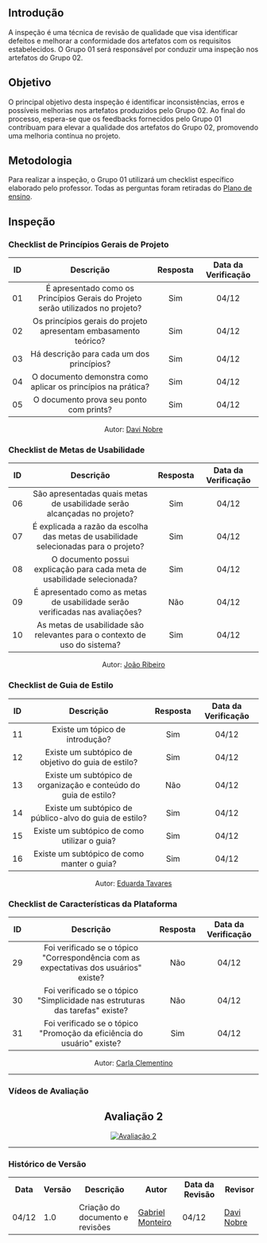 ## Introdução  
A inspeção é uma técnica de revisão de qualidade que visa identificar defeitos e melhorar a conformidade dos artefatos com os requisitos estabelecidos. O Grupo 01 será responsável por conduzir uma inspeção nos artefatos do Grupo 02.  

## Objetivo  
O principal objetivo desta inspeção é identificar inconsistências, erros e possíveis melhorias nos artefatos produzidos pelo Grupo 02. Ao final do processo, espera-se que os feedbacks fornecidos pelo Grupo 01 contribuam para elevar a qualidade dos artefatos do Grupo 02, promovendo uma melhoria contínua no projeto.  

## Metodologia  
Para realizar a inspeção, o Grupo 01 utilizará um checklist específico elaborado pelo professor. Todas as perguntas foram retiradas do [Plano de ensino](https://aprender3.unb.br/pluginfile.php/2972367/mod_resource/content/52/Plano_de_Ensino%20RE%20022024%20Turma%2002%20v1.pdf).  

## Inspeção  

### Checklist de Princípios Gerais de Projeto  

|  ID   |                                      Descrição                                       | Resposta | Data da Verificação |  
| :---: | :--------------------------------------------------------------------------------: | :------: | :-----------------: |  
|  01   | É apresentado como os Princípios Gerais do Projeto serão utilizados no projeto?   |   Sim    |        04/12        |  
|  02   | Os princípios gerais do projeto apresentam embasamento teórico?                   |   Sim    |        04/12        |  
|  03   | Há descrição para cada um dos princípios?                                         |   Sim    |        04/12        |  
|  04   | O documento demonstra como aplicar os princípios na prática?                     |   Sim    |        04/12        |  
|  05   | O documento prova seu ponto com prints?                                          |   Sim    |        04/12        |  

<p align="center">Autor: <a href="https://github.com/Jagaima">Davi Nobre</a></p>  

### Checklist de Metas de Usabilidade  

|  ID   |                                          Descrição                                          | Resposta | Data da Verificação |  
| :---: | :----------------------------------------------------------------------------------------: | :------: | :-----------------: |  
|  06   | São apresentadas quais metas de usabilidade serão alcançadas no projeto?                 |   Sim    |        04/12        |  
|  07   | É explicada a razão da escolha das metas de usabilidade selecionadas para o projeto?     |   Sim    |        04/12        |  
|  08   | O documento possui explicação para cada meta de usabilidade selecionada?                |   Sim    |        04/12        |  
|  09   | É apresentado como as metas de usabilidade serão verificadas nas avaliações?            |   Não    |        04/12        |  
|  10   | As metas de usabilidade são relevantes para o contexto de uso do sistema?               |   Sim    |        04/12        |  

<p align="center">Autor: <a href="https://github.com/Joa0V">João Ribeiro</a></p>  

### Checklist de Guia de Estilo  

|  ID   |                                         Descrição                                         | Resposta | Data da Verificação |  
| :---: | :-------------------------------------------------------------------------------------: | :------: | :-----------------: |  
|  11   | Existe um tópico de introdução?                                                       |   Sim    |        04/12        |  
|  12   | Existe um subtópico de objetivo do guia de estilo?                                    |   Sim    |        04/12        |  
|  13   | Existe um subtópico de organização e conteúdo do guia de estilo?                     |   Não    |        04/12        |  
|  14   | Existe um subtópico de público-alvo do guia de estilo?                               |   Sim    |        04/12        |  
|  15   | Existe um subtópico de como utilizar o guia?                                         |   Sim    |        04/12        |  
|  16   | Existe um subtópico de como manter o guia?                                           |   Sim    |        04/12        |  

<p align="center">Autor: <a href="https://github.com/erteduarda">Eduarda Tavares</a></p>  

### Checklist de Características da Plataforma  

|  ID   |                                        Descrição                                        | Resposta | Data da Verificação |  
| :---: | :------------------------------------------------------------------------------------: | :------: | :-----------------: |  
|  29   | Foi verificado se o tópico "Correspondência com as expectativas dos usuários" existe? |   Não    |        04/12        |  
|  30   | Foi verificado se o tópico "Simplicidade nas estruturas das tarefas" existe?          |   Não    |        04/12        |  
|  31   | Foi verificado se o tópico "Promoção da eficiência do usuário" existe?               |   Sim    |        04/12        |  

<p align="center">Autor: <a href="https://github.com/ccarlaa">Carla Clementino</a></p>  

---

### Vídeos de Avaliação  

<div style="text-align: center;">
  <h2>Avaliação 2</h2>
  <a href="https://youtu.be/JM_Q6jnpyj4" title="Avaliação 2">
    <img src="https://img.youtube.com/vi/JM_Q6jnpyj4/0.jpg" alt="Avaliação 2" />
  </a>
</div>

---

### Histórico de Versão  

<div align="center">
    <table>
        <tr>
            <th>Data</th>
            <th>Versão</th>
            <th>Descrição</th>
            <th>Autor</th>
            <th>Data da Revisão</th>
            <th>Revisor</th>
        </tr>
        <tr>
            <td>04/12</td>
            <td>1.0</td>
            <td>Criação do documento e revisões</td>
            <td><a href="https://github.com/GabrielSMonteiro">Gabriel Monteiro</a></td>
            <td>04/12</td>
            <td><a href="https://github.com/Jagaima">Davi Nobre</a></td>
        </tr>
    </table>
</div>  
